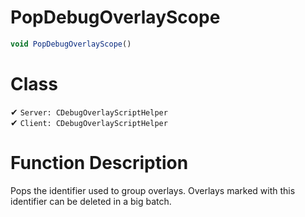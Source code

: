 # PopDebugOverlayScope
```js	
void PopDebugOverlayScope()
```
# Class
✔ `Server: CDebugOverlayScriptHelper`  
✔ `Client: CDebugOverlayScriptHelper`  

# Function Description
Pops the identifier used to group overlays. Overlays marked with this identifier can be deleted in a big batch.
